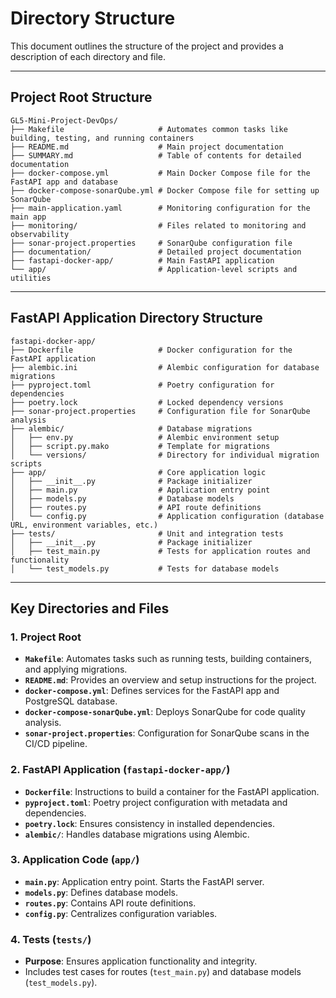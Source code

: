 # Directory Structure

This document outlines the structure of the project and provides a description of each directory and file.

---

## Project Root Structure

```
GL5-Mini-Project-DevOps/
├── Makefile                     # Automates common tasks like building, testing, and running containers
├── README.md                    # Main project documentation
├── SUMMARY.md                   # Table of contents for detailed documentation
├── docker-compose.yml           # Main Docker Compose file for the FastAPI app and database
├── docker-compose-sonarQube.yml # Docker Compose file for setting up SonarQube
├── main-application.yaml        # Monitoring configuration for the main app
├── monitoring/                  # Files related to monitoring and observability
├── sonar-project.properties     # SonarQube configuration file
├── documentation/               # Detailed project documentation
├── fastapi-docker-app/          # Main FastAPI application
└── app/                         # Application-level scripts and utilities
```

---

## FastAPI Application Directory Structure

```
fastapi-docker-app/
├── Dockerfile                   # Docker configuration for the FastAPI application
├── alembic.ini                  # Alembic configuration for database migrations
├── pyproject.toml               # Poetry configuration for dependencies
├── poetry.lock                  # Locked dependency versions
├── sonar-project.properties     # Configuration file for SonarQube analysis
├── alembic/                     # Database migrations
│   ├── env.py                   # Alembic environment setup
│   ├── script.py.mako           # Template for migrations
│   └── versions/                # Directory for individual migration scripts
├── app/                         # Core application logic
│   ├── __init__.py              # Package initializer
│   ├── main.py                  # Application entry point
│   ├── models.py                # Database models
│   ├── routes.py                # API route definitions
│   └── config.py                # Application configuration (database URL, environment variables, etc.)
├── tests/                       # Unit and integration tests
│   ├── __init__.py              # Package initializer
│   ├── test_main.py             # Tests for application routes and functionality
│   └── test_models.py           # Tests for database models
```

---

## Key Directories and Files

### 1. **Project Root**
- **`Makefile`**: Automates tasks such as running tests, building containers, and applying migrations.
- **`README.md`**: Provides an overview and setup instructions for the project.
- **`docker-compose.yml`**: Defines services for the FastAPI app and PostgreSQL database.
- **`docker-compose-sonarQube.yml`**: Deploys SonarQube for code quality analysis.
- **`sonar-project.properties`**: Configuration for SonarQube scans in the CI/CD pipeline.

### 2. **FastAPI Application (`fastapi-docker-app/`)**
- **`Dockerfile`**: Instructions to build a container for the FastAPI application.
- **`pyproject.toml`**: Poetry project configuration with metadata and dependencies.
- **`poetry.lock`**: Ensures consistency in installed dependencies.
- **`alembic/`**: Handles database migrations using Alembic.

### 3. **Application Code (`app/`)**
- **`main.py`**: Application entry point. Starts the FastAPI server.
- **`models.py`**: Defines database models.
- **`routes.py`**: Contains API route definitions.
- **`config.py`**: Centralizes configuration variables.

### 4. **Tests (`tests/`)**
- **Purpose**: Ensures application functionality and integrity.
- Includes test cases for routes (`test_main.py`) and database models (`test_models.py`).

